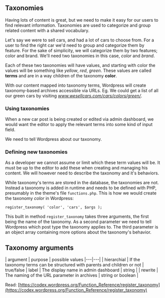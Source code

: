 ## Taxonomies

Having lots of content is great, but we need to make it easy for our users to find relevant information. Taxonomies are used to categorize and group related content with a shared vocabulary.

Let's say we were to sell cars, and had a lot of cars to choose from. For a user to find the right car we'd need to group and categorize them by feature. For the sake of simplicity, we will categorize them by two features; color and brand. We'll need two taxonomies in this case, *color* and *brand*. 

Each of these two taxonomies will have values, and starting with color the values will be something like *yellow*, *red*, *green*. These values are called **terms** and are in a way children of the taxonomy **color**.

With our content mapped into taxonomy terms, Wordpress will create taxonomy-based archives accessible via URLs. Eg. We could get a list of all our green cars by visiting *www.wesellcars.com/cars/colors/green/*.

### Using taxonomies
When a new car post is being created or edited via admin dashboard, we would want the editor to apply the relevant terms into some kind of input field.

We need to tell Wordpress about our taxonomy.

### Defining new taxonomies
As a developer we cannot assume or limit which these term values will be. It must be up to the  editor to add these when creating and managing his content. We will however need to describe the taxonomy and it's behaviors.

While taxonomy's terms are stored in the database, the taxonomies are not. Instead a taxonomy is added in runtime and needs to be defined with PHP, presumably in the theme's file `functions.php`. This is how we would create the taxonomy *color* in Wordpress:

	register_taxonomy( 'color', 'cars', $args );

This built in method `register_taxonomy` takes three arguments, the first being the name of the taxonomy. As a second parameter we need to tell Wordpress which post type the taxonomy applies to. The third parameter is an object array containing more options about the taxonomy's behavior.

## Taxonomy arguments
| argument  |  purpose | possible values
|---|---|
| hierarchial  |  If the taxonomy terms can be structured with parents and children or not | true/false
| label  | The display name in admin dashboard | string |
| rewrite  | The naming of the URL parameter in archives  | string or boolean |

Read: [https://codex.wordpress.org/Function_Reference/register_taxonomy](https://codex.wordpress.org/Function_Reference/register_taxonomy)

